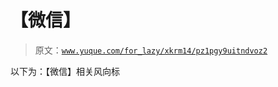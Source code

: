 # 【微信】

> 原文：[`www.yuque.com/for_lazy/xkrm14/pz1pgy9uitndvoz2`](https://www.yuque.com/for_lazy/xkrm14/pz1pgy9uitndvoz2)

以下为：【微信】相关风向标

